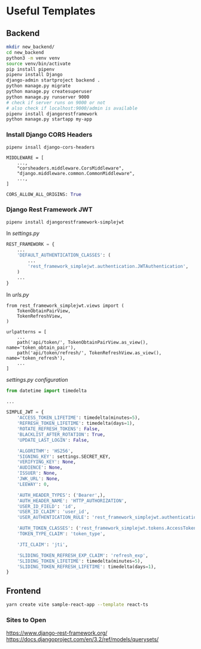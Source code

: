 # Useful Templates

## Backend

```bash
mkdir new_backend/
cd new_backend
python3 -m venv venv
source venv/bin/activate
pip install pipenv
pipenv install Django
django-admin startproject backend .
python manage.py migrate
python manage.py createsuperuser
python manage.py runserver 9000
# check if server runs on 9000 or not
# also check if localhost:9000/admin is available
pipenv install djangorestframework
python manage.py startapp my-app
```

### Install Django CORS Headers

```
pipenv insall django-cors-headers
```

```
MIDDLEWARE = [
    ...,
    "corsheaders.middleware.CorsMiddleware",
    "django.middleware.common.CommonMiddleware",
    ...,
]
```

```py
CORS_ALLOW_ALL_ORIGINS: True
```


### Django Rest Framework JWT

`pipenv install djangorestframework-simplejwt`


In *settings.py*
```py
REST_FRAMEWORK = {
    ...
    'DEFAULT_AUTHENTICATION_CLASSES': (
        ...
        'rest_framework_simplejwt.authentication.JWTAuthentication',
    )
    ...
}
```

In _urls.py_
```
from rest_framework_simplejwt.views import (
    TokenObtainPairView,
    TokenRefreshView,
)

urlpatterns = [
    ...
    path('api/token/', TokenObtainPairView.as_view(), name='token_obtain_pair'),
    path('api/token/refresh/', TokenRefreshView.as_view(), name='token_refresh'),
    ...
]
```

_settings.py configuration_

```py
from datetime import timedelta

...

SIMPLE_JWT = {
    'ACCESS_TOKEN_LIFETIME': timedelta(minutes=5),
    'REFRESH_TOKEN_LIFETIME': timedelta(days=1),
    'ROTATE_REFRESH_TOKENS': False,
    'BLACKLIST_AFTER_ROTATION': True,
    'UPDATE_LAST_LOGIN': False,

    'ALGORITHM': 'HS256',
    'SIGNING_KEY': settings.SECRET_KEY,
    'VERIFYING_KEY': None,
    'AUDIENCE': None,
    'ISSUER': None,
    'JWK_URL': None,
    'LEEWAY': 0,

    'AUTH_HEADER_TYPES': ('Bearer',),
    'AUTH_HEADER_NAME': 'HTTP_AUTHORIZATION',
    'USER_ID_FIELD': 'id',
    'USER_ID_CLAIM': 'user_id',
    'USER_AUTHENTICATION_RULE': 'rest_framework_simplejwt.authentication.default_user_authentication_rule',

    'AUTH_TOKEN_CLASSES': ('rest_framework_simplejwt.tokens.AccessToken',),
    'TOKEN_TYPE_CLAIM': 'token_type',

    'JTI_CLAIM': 'jti',

    'SLIDING_TOKEN_REFRESH_EXP_CLAIM': 'refresh_exp',
    'SLIDING_TOKEN_LIFETIME': timedelta(minutes=5),
    'SLIDING_TOKEN_REFRESH_LIFETIME': timedelta(days=1),
}
```


## Frontend

```bash
yarn create vite sample-react-app --template react-ts
```

### Sites to Open

https://www.django-rest-framework.org/
https://docs.djangoproject.com/en/3.2/ref/models/querysets/
